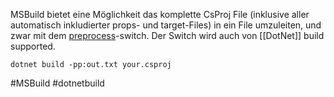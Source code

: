 MSBuild bietet eine Möglichkeit das komplette CsProj File (inklusive aller automatisch inkludierter props- und target-Files) in ein File umzuleiten, und zwar mit dem [preprocess](https://learn.microsoft.com/en-us/visualstudio/msbuild/msbuild-command-line-reference?view=vs-2022#preprocess)-switch. Der Switch wird auch von [[DotNet]] build supported.

```
dotnet build -pp:out.txt your.csproj

```

#MSBuild 
#dotnetbuild
